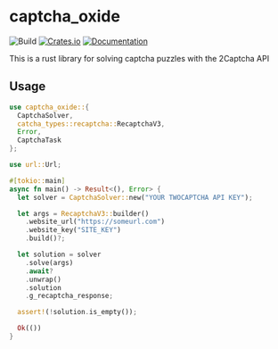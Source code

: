 # captcha_oxide

![Build](https://github.com/escritorio-gustavo/captcha_oxide/workflows/Continuous%20integration/badge.svg)
[![Crates.io](https://img.shields.io/crates/v/captcha_oxide.svg)](https://crates.io/crates/captcha_oxide)
[![Documentation](https://docs.rs/captcha_oxide/badge.svg)](https://docs.rs/captcha_oxide)

This is a rust library for solving captcha puzzles with the 2Captcha API

## Usage

```rust
use captcha_oxide::{
  CaptchaSolver,
  catcha_types::recaptcha::RecaptchaV3,
  Error,
  CaptchaTask
};

use url::Url;

#[tokio::main]
async fn main() -> Result<(), Error> {
  let solver = CaptchaSolver::new("YOUR TWOCAPTCHA API KEY");

  let args = RecaptchaV3::builder()
    .website_url("https://someurl.com")
    .website_key("SITE_KEY")
    .build()?;

  let solution = solver
    .solve(args)
    .await?
    .unwrap()
    .solution
    .g_recaptcha_response;

  assert!(!solution.is_empty());

  Ok(())
}
```
